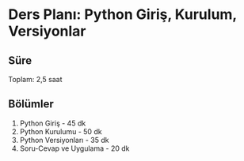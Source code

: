# Ders Planı: Python Giriş, Kurulum, Versiyonlar

## Süre
Toplam: 2,5 saat

## Bölümler
1. Python Giriş - 45 dk
2. Python Kurulumu - 50 dk
3. Python Versiyonları - 35 dk
4. Soru-Cevap ve Uygulama - 20 dk
